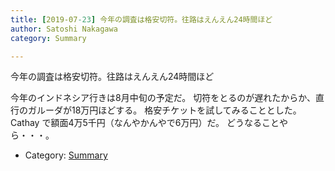 ```yaml
---
title: [2019-07-23] 今年の調査は格安切符。往路はえんえん24時間ほど
author: Satoshi Nakagawa
category: Summary

---
```


今年の調査は格安切符。往路はえんえん24時間ほど

 今年のインドネシア行きは8月中旬の予定だ。
切符をとるのが遅れたからか、直行のガルーダが18万円ほどする。
格安チケットを試してみることとした。
Cathay で額面4万5千円（なんやかんやで6万円）だ。
どうなることやら・・・。

- Category: [Summary](https://merapano.github.io/categories.html#Summary)


